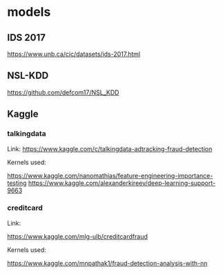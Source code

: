 # models

## IDS 2017

https://www.unb.ca/cic/datasets/ids-2017.html

## NSL-KDD

https://github.com/defcom17/NSL_KDD


## Kaggle

### talkingdata

Link: https://www.kaggle.com/c/talkingdata-adtracking-fraud-detection

Kernels used:

https://www.kaggle.com/nanomathias/feature-engineering-importance-testing
https://www.kaggle.com/alexanderkireev/deep-learning-support-9663

### creditcard

Link:

https://www.kaggle.com/mlg-ulb/creditcardfraud

Kernels used:

https://www.kaggle.com/mnpathak1/fraud-detection-analysis-with-nn



